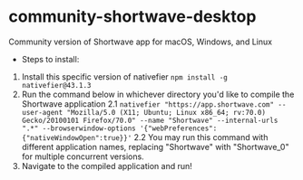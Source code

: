 # community-shortwave-desktop
Community version of Shortwave app for macOS, Windows, and Linux

* Steps to install:
1. Install this specific version of nativefier ```npm install -g nativefier@43.1.3```
2. Run the command below in whichever directory you'd like to compile the Shortwave application
2.1 ```nativefier "https://app.shortwave.com" --user-agent "Mozilla/5.0 (X11; Ubuntu; Linux x86_64; rv:70.0) Gecko/20100101 Firefox/70.0" --name "Shortwave" --internal-urls ".*" --browserwindow-options '{"webPreferences":{"nativeWindowOpen":true}}'```
2.2 You may run this command with different application names, replacing "Shortwave" with "Shortwave_0" for multiple concurrent versions.
3. Navigate to the compiled application and run!
